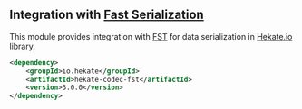 ## Integration with [Fast Serialization](https://github.com/RuedigerMoeller/fast-serialization)

This module provides integration with [FST](https://github.com/RuedigerMoeller/fast-serialization) for data serialization 
in [Hekate.io](https://github.com/hekate-io/hekate) library.
 
 ```xml
 <dependency>
     <groupId>io.hekate</groupId>
     <artifactId>hekate-codec-fst</artifactId>
     <version>3.0.0</version>
 </dependency>
 ```
